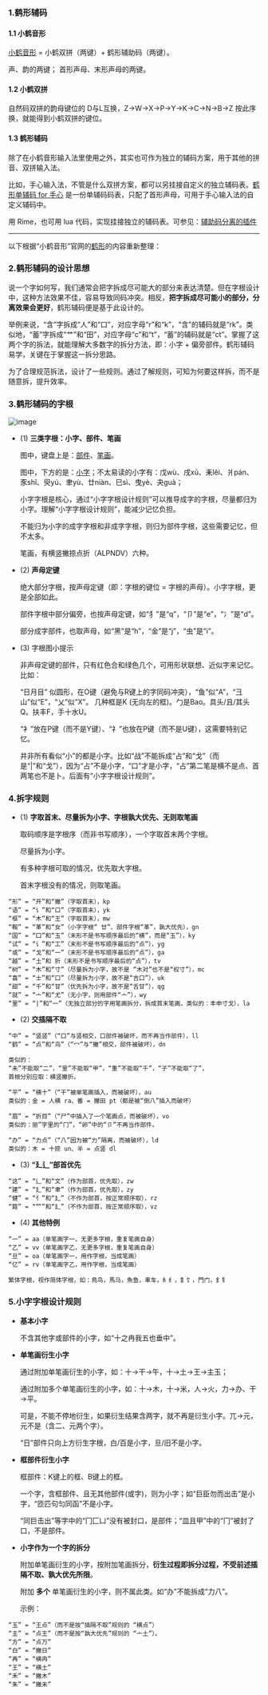 ### 1.鹤形辅码

#### 1.1 小鹤音形

[小鹤音形](https://flypy.cc/) = 小鹤双拼（两键）+ 鹤形辅助码（两键）。

声、韵的两键； 首形声母、末形声母的两键。

#### 1.2 小鹤双拼

自然码双拼的韵母键位的 D与L互换，Z->W->X->P->Y->K->C->N->B->Z 按此序换，就能得到小鹤双拼的键位。

#### 1.3 鹤形辅码

除了在小鹤音形输入法里使用之外，其实也可作为独立的辅码方案，用于其他的拼音、双拼输入法。

比如，手心输入法，不管是什么双拼方案，都可以另挂接自定义的独立辅码表。[鹤形单辅码 for 手心](https://github.com/impishian/input_method/blob/main/%E9%B9%A4%E5%BD%A2%E8%BE%85%E7%A0%81/%E5%B8%B8%E7%94%A8%E5%8D%95%E5%AD%97_%E9%B9%A4%E5%BD%A2%E5%8D%95%E8%BE%85_%E6%89%8B%E5%BF%83%E8%BE%93%E5%85%A5%E6%B3%95.txt) 是一份单辅码码表，只配了首形声母，可用于手心输入法的自定义辅码中。

用 Rime，也可用 lua 代码，实现挂接独立的辅码表。可参见：[辅助码分离的插件](https://github.com/HowcanoeWang/rime-lua-aux-code)

----

以下根据“小鹤音形”官网的[鹤形](https://flypy.cc/#/ux)的内容重新整理：

### 2.鹤形辅码的设计思想

说一个字如何写，我们通常会把字拆成尽可能大的部分来表达清楚。但在字根设计中，这种方法效果不佳，容易导致同码冲突。相反，**把字拆成尽可能小的部分，分离效果会更好**，鹤形辅码便是基于此设计的。

举例来说，“含”字拆成“人”和“口”，对应字母“r”和“k”，“含”的辅码就是“rk”。类似地，“蓄”字拆成“艹”和“田”，对应字母“c”和“t”，“蓄”的辅码就是“ct”。掌握了这两个字的拆法，就能理解大多数字的拆分方法，即：小字 + 偏旁部件。鹤形辅码易学，关键在于掌握这一拆分思路。

为了合理规范拆法，设计了一些规则。通过了解规则，可知为何要这样拆，而不是随意拆，提升效率。

### 3.鹤形辅码的字根

![image](https://github.com/user-attachments/assets/b2c9c217-68bc-4f06-8dc1-8ece75306216)

- (1) **三类字根：小字、部件、笔画**
  
  图中，键盘上是：<ins>部件</ins>、<ins>笔画</ins>。

  图中，下方的是：<ins>小字</ins>；不太易读的小字有：戊wù、戌xū、耒lěi、爿pán、豕shǐ、臾yú、聿yù、廿niàn、巳sì、曳yè、夬guà；
  
  小字字根是核心，通过“小字字根设计规则”可以推导成字的字根，尽量都归为小字。理解“小字字根设计规则”，能减少记忆负担。

  不能归为小字的成字字根和非成字字根，则归为部件字根，这些需要记忆，但不太多。

  笔画，有横竖撇捺点折（ALPNDV）六种。

- (2) **声母定键**
  
  绝大部分字根，按声母定键（即：字根的键位 = 字根的声母）。小字字根，更是全部如此。

  部件字根中部分偏旁，也按声母定键，如“犭”是“q”，“卩”是“e”，“冫”是“d”。

  部分成字部件，也取声母，如“黑”是“h”，“金”是“j”，“虫”是“i”。

- (3) 字根图小提示

  非声母定键的部件，只有红色合和绿色几个，可用形状联想、近似字来记忆。比如：

  “日月目” 似圆形，在O键（避免与R键上的字同码冲突），“鱼”似“A”，“彐山”似“E”，“乂”似“X”。 几种框是K (无向左的框)。勹是Bao。具头/且/其头Q。扶丰F，手十水U。

  “衤”放在P键（而不是Y键）、“礻”也放在P键（而不是U键），这需要特别记忆。

  并非所有看似“小”的都是小字。比如“战”不能拆成“占”和“戈”（而是“|”和“戈”），因为“占”不是小字，“口”才是小字，“占”第二笔是横不是点、首两笔也不是卜。后面有“小字字根设计规则”。

### 4.拆字规则

- (1) **字取首末、尽量拆为小字、字根孰大优先、无则取笔画**

  取码顺序是字根序（而非书写顺序），一个字取首末两个字根。

  尽量拆为小字。
  
  有多种字根可取的情况，优先取大字根。

  首末字根没有的情况，则取笔画。

```
“形” = “开”和“撇”（字取首末），kp
“语” = “讠”和“口”（字取首末），yk
“框” = “木”和“王”（字取首末），mw
“鞍” = “革”和“女”（小字字根“ 廿”、部件字根“革”，孰大优先），gn
“国” = “囗”和“玉”（末形不是书写顺序最后的“横”，而是“玉”），ky
“试” = “讠”和“工”（末形不是书写顺序最后的“点”），yg
“或” = “戈”和“一”（末形不是书写顺序最后的“点”），ga
“越” = “土”和 折（末形不是书写顺序最后的“点”），tv
“树” = “木”和“寸”（尽量拆为小字，故不是 “木对”也不是“权寸”），mc
“喜” = “士”和“口”（尽量拆为小字，故不是“吉口”），uk
“甜” = “千”和“甘”（优先拆为小字，故不是“舌甘”），qg
“就” = “亠”和“尤”（无小字，则用部件“亠”），wy
“里” = “|”和“一”（无独立部分的字用笔画拆分，拆成首末笔画，类似的：丰申寸戈），la
```
- (2) **交插隔不取**
```
“中” = “竖竖”（“口”与竖相交，口部件被破坏，而不再当作部件），ll
“鹤” = “点”和“鸟”（“冖”与“撇”相交，部件被破坏），dn

类似的：
“未”不能取“二”，“里”不能取“甲”，“重”不能取“千”，“子”不能取“了”，
首根分别应取：横竖撇折。

“平” = “横十”（“干”被单笔画插入，而被破坏），au
类似的：金 = 人横 ra、番 = 撇田 pt（都是被“倒八”插入而破坏）

“眉” = “折目”（“尸”中插入了一个笔画点，而被破坏），vo
类似的：丽”字里的“冂”，“卵”中的“卩”不再当作部件。

“办” = “力点”（“八”因为被“力”隔离，而被破坏），ld
类似的：木 = 十捺 un、半 = 点竖 dl
```

- (3) **“廴辶”部首优先**

```
“这” = “辶”和“文”（作为部首，优先取），zw
“建” = “廴”和“聿”（作为部首，优先取），zy
“健” = “亻”和“廴”（不作为部首，按正常顺序取），rz
“筵” = “⺮”和“廴”（不作为部首，按正常顺序取），vz
```

- (4) **其他特例**

```
“一” = aa（单笔画字一，无更多字根，重复笔画自身）
“乙” = vv（单笔画字乙，无更多字根，重复笔画自身）
“旦” = oa（单笔画字一，用作字根，当成笔画）
“亿” = rv（单笔画字乙，用作字根，当成笔画）

繁体字根，视作简体字根，如：鳥鸟，馬马，魚鱼，車车，糹纟，飠饣，門门，釒钅
```

### 5.小字字根设计规则

- **基本小字**

  不含其他字或部件的小字，如“十之冉我五也垂中”。

- **单笔画衍生小字**

  通过附加单笔画衍生的小字，如：十→干→午，十→土→王→主玉；

  通过附加多个单笔画衍生的小字，如：十→木，十→米，人→火，力→办、干→平。

  可是，不能不停地衍生，如果衍生结果含两字，就不再是衍生小字。兀→元，元不是（含二、元两个字）。

  “日”部件只向上方衍生字根，白/百是小字，旦/旧不是小字。

- **框部件衍生小字**

  框部件：K键上的框、B键上的框。
  
  一个字，含框部件、且无其他部件(或字)，则为小字；如“巨臣勿而出击”是小字，“匝匹句匀同函”不是小字。

  “同巨击出”等字中的“冂匚凵”没有被封口，是部件；“皿且甲”中的“冂”被封了口，不是部件。

- **小字作为一个字的拆分**

  附加单笔画衍生的小字，按附加笔画拆分，**衍生过程即拆分过程，不受前述插隔不取、孰大优先所限**。

  附加 **多个** 单笔画衍生的小字，则不属此类。如“办”不能拆成“力八”。

  示例：
```
“玉” = “王点”（而不是按“插隔不取”规则的 “横点”）
“主” = “点王”（而不是按“孰大优先”规则的 “亠土”）。
“方” = “点万”
“白” = “撇日”
“再” = “横冉”
“王” = “横土”
“禾” = “撇木”
“朱” = “撇未”
```

  
